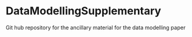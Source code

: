 # DataModellingSupplementary
Git hub repository for the ancillary material for the data modelling paper
